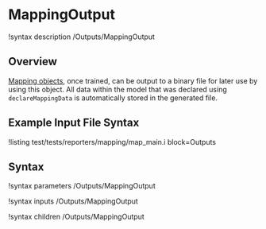 # MappingOutput

!syntax description /Outputs/MappingOutput

## Overview

[Mapping objects](VariableMappings/index.md), once trained, can be output to a binary file for later
use by using this object. All data within the model that was declared using
`declareMappingData` is automatically stored in the generated file.

## Example Input File Syntax

!listing test/tests/reporters/mapping/map_main.i block=Outputs

## Syntax

!syntax parameters /Outputs/MappingOutput

!syntax inputs /Outputs/MappingOutput

!syntax children /Outputs/MappingOutput
